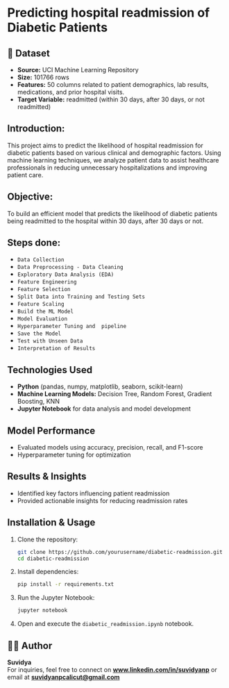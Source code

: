 # Predicting hospital readmission of Diabetic Patients

## 📂 Dataset
- **Source:** UCI Machine Learning Repository
- **Size:** 101766 rows
- **Features:** 50 columns related to patient demographics, lab results, medications, and prior hospital visits.
- **Target Variable:** readmitted (within 30 days, after 30 days, or not readmitted)

  
## Introduction:
This project aims to predict the likelihood of hospital readmission for diabetic patients based on various clinical and demographic factors. Using machine learning techniques, we analyze patient data to assist healthcare professionals in reducing unnecessary hospitalizations and improving patient care.

## Objective:
To build an efficient model that predicts the likelihood of diabetic patients being readmitted to the hospital within 30 days, after 30 days or not.

## Steps done:
  
  - `Data Collection`
  - `Data Preprocessing - Data Cleaning`
  - `Exploratory Data Analysis (EDA)`
  - `Feature Engineering`
  - `Feature Selection`
  - `Split Data into Training and Testing Sets`
  - `Feature Scaling`
  - `Build the ML Model`
  - `Model Evaluation`
  - `Hyperparameter Tuning and  pipeline`
  - `Save the Model`
  - `Test with Unseen Data`
  - `Interpretation of Results`


## Technologies Used
- **Python** (pandas, numpy, matplotlib, seaborn, scikit-learn)
- **Machine Learning Models:** Decision Tree, Random Forest, Gradient Boosting, KNN
- **Jupyter Notebook** for data analysis and model development

## Model Performance
- Evaluated models using accuracy, precision, recall, and F1-score
- Hyperparameter tuning for optimization

## Results & Insights
- Identified key factors influencing patient readmission
- Provided actionable insights for reducing readmission rates
  
## Installation & Usage
1. Clone the repository:
   ```bash
   git clone https://github.com/yourusername/diabetic-readmission.git
   cd diabetic-readmission
   ```
2. Install dependencies:
   ```bash
   pip install -r requirements.txt
   ```
3. Run the Jupyter Notebook:
   ```bash
   jupyter notebook
   ```
4. Open and execute the `diabetic_readmission.ipynb` notebook.


## 👨‍💻 Author
**Suvidya**  
For inquiries, feel free to connect on **www.linkedin.com/in/suvidyanp** or email at **suvidyanpcalicut@gmail.com**


